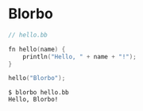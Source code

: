 # Blorbo

```c
// hello.bb

fn hello(name) {
    println("Hello, " + name + "!");
}

hello("Blorbo");
```

```
$ blorbo hello.bb
Hello, Blorbo!
```

